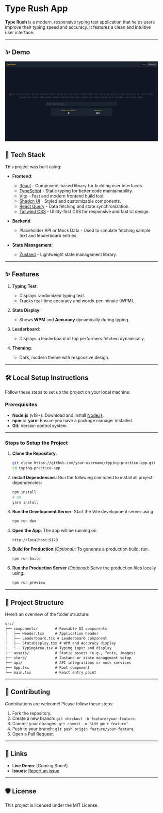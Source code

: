 
# Type Rush App

**Type Rush** is a modern, responsive typing test application that helps users improve their typing speed and accuracy. It features a clean and intuitive user interface.

---

## ✨ Demo
![Demo](src/assets/demo.png)

## 🚀 Tech Stack

This project was built using:

- **Frontend**:
  - [React](https://reactjs.org/) - Component-based library for building user interfaces.
  - [TypeScript](https://www.typescriptlang.org/) - Static typing for better code maintainability.
  - [Vite](https://vitejs.dev/) - Fast and modern frontend build tool.
  - [Shadcn UI](https://ui.shadcn.com/) - Styled and customizable components.
  - [React Query](https://tanstack.com/query) - Data fetching and state synchronization.
  - [Tailwind CSS](https://tailwindcss.com/) - Utility-first CSS for responsive and fast UI design.

- **Backend**:
  - Placeholder API or Mock Data - Used to simulate fetching sample text and leaderboard entries.

- **State Management**:
  - [Zustand](https://github.com/pmndrs/zustand) - Lightweight state management library.

---

## ✨ Features

1. **Typing Test**:
   - Displays randomized typing text.
   - Tracks real-time accuracy and words-per-minute (WPM).

2. **Stats Display**:
   - Shows **WPM** and **Accuracy** dynamically during typing.

3. **Leaderboard**:
   - Displays a leaderboard of top performers fetched dynamically.

4. **Theming**:
   - Dark, modern theme with responsive design.

---

## 🛠️ Local Setup Instructions

Follow these steps to set up the project on your local machine:

### Prerequisites

- **Node.js** (v18+): Download and install [Node.js](https://nodejs.org/).
- **npm** or **yarn**: Ensure you have a package manager installed.
- **Git**: Version control system.

---

### Steps to Setup the Project

1. **Clone the Repository**:
   ```bash
   git clone https://github.com/your-username/typing-practice-app.git
   cd typing-practice-app
   ```

2. **Install Dependencies**:
   Run the following command to install all project dependencies:
   ```bash
   npm install
   # OR
   yarn install
   ```

3. **Run the Development Server**:
   Start the Vite development server using:
   ```bash
   npm run dev
   ```

4. **Open the App**:
   The app will be running on:
   ```
   http://localhost:5173
   ```

5. **Build for Production** _(Optional)_:
   To generate a production build, run:
   ```bash
   npm run build
   ```

6. **Run the Production Server** _(Optional)_:
   Serve the production files locally using:
   ```bash
   npm run preview
   ```

---

## 📂 Project Structure

Here’s an overview of the folder structure:

```plaintext
src/
├── components/        # Reusable UI components
│   ├── Header.tsx     # Application header
│   ├── Leaderboard.tsx # Leaderboard component
│   ├── StatsDisplay.tsx # WPM and Accuracy display
│   └── TypingArea.tsx # Typing input and display
├── assets/            # Static assets (e.g., fonts, images)
├── store/             # Zustand or state management setup
├── api/               # API integrations or mock services
├── App.tsx            # Root component
└── main.tsx           # React entry point
```

---

## 🌟 Contributing

Contributions are welcome! Please follow these steps:

1. Fork the repository.
2. Create a new branch: `git checkout -b feature/your-feature`.
3. Commit your changes: `git commit -m "Add your feature"`.
4. Push to your branch: `git push origin feature/your-feature`.
5. Open a Pull Request.

---

## 🔗 Links

- **Live Demo**: [Coming Soon!]
- **Issues**: [Report an issue](https://github.com/your-username/typing-practice-app/issues)

---

## 🛡️ License

This project is licensed under the MIT License.
